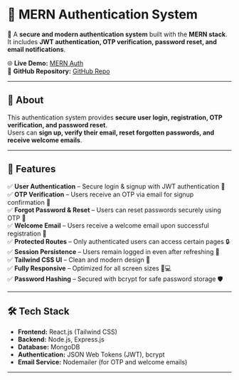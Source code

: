 # 🔐 MERN Authentication System  

🚀 A **secure and modern authentication system** built with the **MERN stack**.  
It includes **JWT authentication, OTP verification, password reset, and email notifications**.  

🌐 **Live Demo:** [MERN Auth](https://mern-auth-client-wq4d.onrender.com)  
📂 **GitHub Repository:** [GitHub Repo](https://github.com/vedant1325/MERN-Auth-System)  

---

## 📌 About  
This authentication system provides **secure user login, registration, OTP verification, and password reset**.  
Users can **sign up, verify their email, reset forgotten passwords, and receive welcome emails**.  

---

## 🎨 Features  
✅ **User Authentication** – Secure login & signup with JWT authentication 🔐  
✅ **OTP Verification** – Users receive an OTP via email for signup confirmation 📩  
✅ **Forgot Password & Reset** – Users can reset passwords securely using OTP 🔏  
✅ **Welcome Email** – Users receive a welcome email upon successful registration 🎉  
✅ **Protected Routes** – Only authenticated users can access certain pages 🔒  
✅ **Session Persistence** – Users remain logged in even after refreshing 🔄  
✅ **Tailwind CSS UI** – Clean and modern design 🎨  
✅ **Fully Responsive** – Optimized for all screen sizes 📱💻  
✅ **Password Hashing** – Secured with bcrypt for safe password storage 🛡️  

---

## 🛠️ Tech Stack  
- **Frontend:** React.js (Tailwind CSS)  
- **Backend:** Node.js, Express.js  
- **Database:** MongoDB  
- **Authentication:** JSON Web Tokens (JWT), bcrypt  
- **Email Service:** Nodemailer (for OTP and welcome emails)  

---
